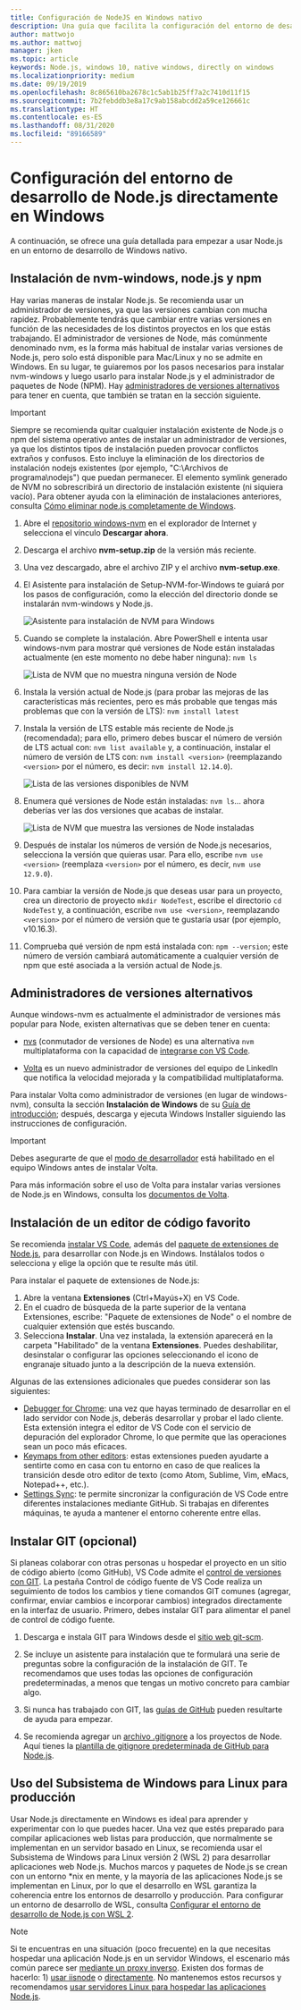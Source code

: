 ```yaml
---
title: Configuración de NodeJS en Windows nativo
description: Una guía que facilita la configuración del entorno de desarrollo de Node.js directamente en Windows.
author: mattwojo
ms.author: mattwoj
manager: jken
ms.topic: article
keywords: Node.js, windows 10, native windows, directly on windows
ms.localizationpriority: medium
ms.date: 09/19/2019
ms.openlocfilehash: 8c865610ba2678c1c5ab1b25ff7a2c7410d11f15
ms.sourcegitcommit: 7b2febddb3e8a17c9ab158abcdd2a59ce126661c
ms.translationtype: HT
ms.contentlocale: es-ES
ms.lasthandoff: 08/31/2020
ms.locfileid: "89166589"
---
```

# <a name="set-up-your-nodejs-development-environment-directly-on-windows"></a>Configuración del entorno de desarrollo de Node.js directamente en Windows

A continuación, se ofrece una guía detallada para empezar a usar Node.js en un entorno de desarrollo de Windows nativo.

## <a name="install-nvm-windows-nodejs-and-npm"></a>Instalación de nvm-windows, node.js y npm

Hay varias maneras de instalar Node.js. Se recomienda usar un administrador de versiones, ya que las versiones cambian con mucha rapidez. Probablemente tendrás que cambiar entre varias versiones en función de las necesidades de los distintos proyectos en los que estás trabajando. El administrador de versiones de Node, más comúnmente denominado nvm, es la forma más habitual de instalar varias versiones de Node.js, pero solo está disponible para Mac/Linux y no se admite en Windows. En su lugar, te guiaremos por los pasos necesarios para instalar nvm-windows y luego usarlo para instalar Node.js y el administrador de paquetes de Node (NPM). Hay [administradores de versiones alternativos](#alternative-version-managers) para tener en cuenta, que también se tratan en la sección siguiente.

> [!IMPORTANT]
> Siempre se recomienda quitar cualquier instalación existente de Node.js o npm del sistema operativo antes de instalar un administrador de versiones, ya que los distintos tipos de instalación pueden provocar conflictos extraños y confusos. Esto incluye la eliminación de los directorios de instalación nodejs existentes (por ejemplo, "C:\Archivos de programa\nodejs") que puedan permanecer. El elemento symlink generado de NVM no sobrescribirá un directorio de instalación existente (ni siquiera vacío). Para obtener ayuda con la eliminación de instalaciones anteriores, consulta [Cómo eliminar node.js completamente de Windows](https://stackoverflow.com/questions/20711240/how-to-completely-remove-node-js-from-windows).

1. Abre el [repositorio windows-nvm](https://github.com/coreybutler/nvm-windows#node-version-manager-nvm-for-windows) en el explorador de Internet y selecciona el vínculo **Descargar ahora**.
2. Descarga el archivo **nvm-setup.zip** de la versión más reciente.
3. Una vez descargado, abre el archivo ZIP y el archivo **nvm-setup.exe**.
4. El Asistente para instalación de Setup-NVM-for-Windows te guiará por los pasos de configuración, como la elección del directorio donde se instalarán nvm-windows y Node.js.

    ![Asistente para instalación de NVM para Windows](../images/install-nvm-for-windows-wizard.png)

5. Cuando se complete la instalación. Abre PowerShell e intenta usar windows-nvm para mostrar qué versiones de Node están instaladas actualmente (en este momento no debe haber ninguna): `nvm ls`

    ![Lista de NVM que no muestra ninguna versión de Node](../images/windows-nvm-powershell-no-node.png)

6. Instala la versión actual de Node.js (para probar las mejoras de las características más recientes, pero es más probable que tengas más problemas que con la versión de LTS): `nvm install latest`

7. Instala la versión de LTS estable más reciente de Node.js (recomendada); para ello, primero debes buscar el número de versión de LTS actual con: `nvm list available` y, a continuación, instalar el número de versión de LTS con: `nvm install <version>` (reemplazando `<version>` por el número, es decir: `nvm install 12.14.0`).

    ![Lista de las versiones disponibles de NVM](../images/windows-nvm-list.png)

8. Enumera qué versiones de Node están instaladas: `nvm ls`... ahora deberías ver las dos versiones que acabas de instalar.

    ![Lista de NVM que muestra las versiones de Node instaladas](../images/windows-nvm-node-installs.png)

9. Después de instalar los números de versión de Node.js necesarios, selecciona la versión que quieras usar. Para ello, escribe `nvm use <version>` (reemplaza `<version>` por el número, es decir, `nvm use 12.9.0`).

10. Para cambiar la versión de Node.js que deseas usar para un proyecto, crea un directorio de proyecto `mkdir NodeTest`, escribe el directorio `cd NodeTest` y, a continuación, escribe `nvm use <version>`, reemplazando `<version>` por el número de versión que te gustaría usar (por ejemplo, v10.16.3).

11. Comprueba qué versión de npm está instalada con: `npm --version`; este número de versión cambiará automáticamente a cualquier versión de npm que esté asociada a la versión actual de Node.js.

## <a name="alternative-version-managers"></a>Administradores de versiones alternativos

Aunque windows-nvm es actualmente el administrador de versiones más popular para Node, existen alternativas que se deben tener en cuenta:

- [nvs](https://github.com/jasongin/nvs) (conmutador de versiones de Node) es una alternativa `nvm` multiplataforma con la capacidad de [integrarse con VS Code](https://github.com/jasongin/nvs/blob/master/doc/VSCODE.md).

- [Volta](https://github.com/volta-cli/volta#installing-volta) es un nuevo administrador de versiones del equipo de LinkedIn que notifica la velocidad mejorada y la compatibilidad multiplataforma.

Para instalar Volta como administrador de versiones (en lugar de windows-nvm), consulta la sección **Instalación de Windows** de su [Guía de introducción](https://docs.volta.sh/guide/getting-started); después, descarga y ejecuta Windows Installer siguiendo las instrucciones de configuración.

> [!IMPORTANT]
> Debes asegurarte de que el [modo de desarrollador](/windows/uwp/get-started/enable-your-device-for-development#accessing-settings-for-developers) está habilitado en el equipo Windows antes de instalar Volta.

Para más información sobre el uso de Volta para instalar varias versiones de Node.js en Windows, consulta los [documentos de Volta](https://docs.volta.sh/guide/understanding#managing-your-toolchain).

## <a name="install-your-favorite-code-editor"></a>Instalación de un editor de código favorito

Se recomienda [instalar VS Code](https://code.visualstudio.com), además del [paquete de extensiones de Node.js](https://marketplace.visualstudio.com/items?itemName=waderyan.nodejs-extension-pack), para desarrollar con Node.js en Windows. Instálalos todos o selecciona y elige la opción que te resulte más útil.

Para instalar el paquete de extensiones de Node.js:

1. Abre la ventana **Extensiones** (Ctrl+Mayús+X) en VS Code.
2. En el cuadro de búsqueda de la parte superior de la ventana Extensiones, escribe: "Paquete de extensiones de Node" o el nombre de cualquier extensión que estés buscando.
3. Selecciona **Instalar**. Una vez instalada, la extensión aparecerá en la carpeta "Habilitado" de la ventana **Extensiones**. Puedes deshabilitar, desinstalar o configurar las opciones seleccionando el icono de engranaje situado junto a la descripción de la nueva extensión.

Algunas de las extensiones adicionales que puedes considerar son las siguientes:

- [Debugger for Chrome](https://code.visualstudio.com/blogs/2016/02/23/introducing-chrome-debugger-for-vs-code): una vez que hayas terminado de desarrollar en el lado servidor con Node.js, deberás desarrollar y probar el lado cliente. Esta extensión integra el editor de VS Code con el servicio de depuración del explorador Chrome, lo que permite que las operaciones sean un poco más eficaces.
- [Keymaps from other editors](https://marketplace.visualstudio.com/search?target=VSCode&category=Keymaps&sortBy=Downloads): estas extensiones pueden ayudarte a sentirte como en casa con tu entorno en caso de que realices la transición desde otro editor de texto (como Atom, Sublime, Vim, eMacs, Notepad++, etc.).
- [Settings Sync](https://marketplace.visualstudio.com/items?itemName=Shan.code-settings-sync): te permite sincronizar la configuración de VS Code entre diferentes instalaciones mediante GitHub. Si trabajas en diferentes máquinas, te ayuda a mantener el entorno coherente entre ellas.

## <a name="install-git-optional"></a>Instalar GIT (opcional)

Si planeas colaborar con otras personas u hospedar el proyecto en un sitio de código abierto (como GitHub), VS Code admite el [control de versiones con GIT](https://code.visualstudio.com/docs/editor/versioncontrol#_git-support). La pestaña Control de código fuente de VS Code realiza un seguimiento de todos los cambios y tiene comandos GIT comunes (agregar, confirmar, enviar cambios e incorporar cambios) integrados directamente en la interfaz de usuario. Primero, debes instalar GIT para alimentar el panel de control de código fuente.

1. Descarga e instala GIT para Windows desde el [sitio web git-scm](https://git-scm.com/download/win).

2. Se incluye un asistente para instalación que te formulará una serie de preguntas sobre la configuración de la instalación de GIT. Te recomendamos que uses todas las opciones de configuración predeterminadas, a menos que tengas un motivo concreto para cambiar algo.

3. Si nunca has trabajado con GIT, las [guías de GitHub](https://guides.github.com/) pueden resultarte de ayuda para empezar.

4. Se recomienda agregar un [archivo .gitignore](https://help.github.com/en/articles/ignoring-files) a los proyectos de Node. Aquí tienes la [plantilla de gitignore predeterminada de GitHub para Node.js](https://github.com/github/gitignore/blob/master/Node.gitignore).

## <a name="use-windows-subsystem-for-linux-for-production"></a>Uso del Subsistema de Windows para Linux para producción

Usar Node.js directamente en Windows es ideal para aprender y experimentar con lo que puedes hacer. Una vez que estés preparado para compilar aplicaciones web listas para producción, que normalmente se implementan en un servidor basado en Linux, se recomienda usar el Subsistema de Windows para Linux versión 2 (WSL 2) para desarrollar aplicaciones web Node.js. Muchos marcos y paquetes de Node.js se crean con un entorno *nix en mente, y la mayoría de las aplicaciones Node.js se implementan en Linux, por lo que el desarrollo en WSL garantiza la coherencia entre los entornos de desarrollo y producción. Para configurar un entorno de desarrollo de WSL, consulta [Configurar el entorno de desarrollo de Node.js con WSL 2](./setup-on-wsl2.md).

> [!NOTE]
> Si te encuentras en una situación (poco frecuente) en la que necesitas hospedar una aplicación Node.js en un servidor Windows, el escenario más común parece ser [mediante un proxy inverso](https://medium.com/intrinsic/why-should-i-use-a-reverse-proxy-if-node-js-is-production-ready-5a079408b2ca). Existen dos formas de hacerlo: 1) [usar iisnode](https://harveywilliams.net/blog/installing-iisnode) o [directamente](https://dev.to/petereysermans/hosting-a-node-js-application-on-windows-with-iis-as-reverse-proxy-397b). No mantenemos estos recursos y recomendamos [usar servidores Linux para hospedar las aplicaciones Node.js](/azure/app-service/app-service-web-get-started-nodejs).